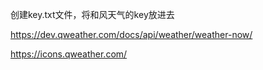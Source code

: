 创建key.txt文件，将和风天气的key放进去


https://dev.qweather.com/docs/api/weather/weather-now/



https://icons.qweather.com/